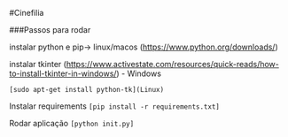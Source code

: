 #Cinefilia

###Passos para rodar 

instalar python e pip-> linux/macos
(https://www.python.org/downloads/)

instalar tkinter 
(https://www.activestate.com/resources/quick-reads/how-to-install-tkinter-in-windows/) - Windows

`
[sudo apt-get install python-tk](Linux)
`

Instalar requirements
`
[pip install -r requirements.txt]
`

Rodar aplicação
`
[python init.py]
`
